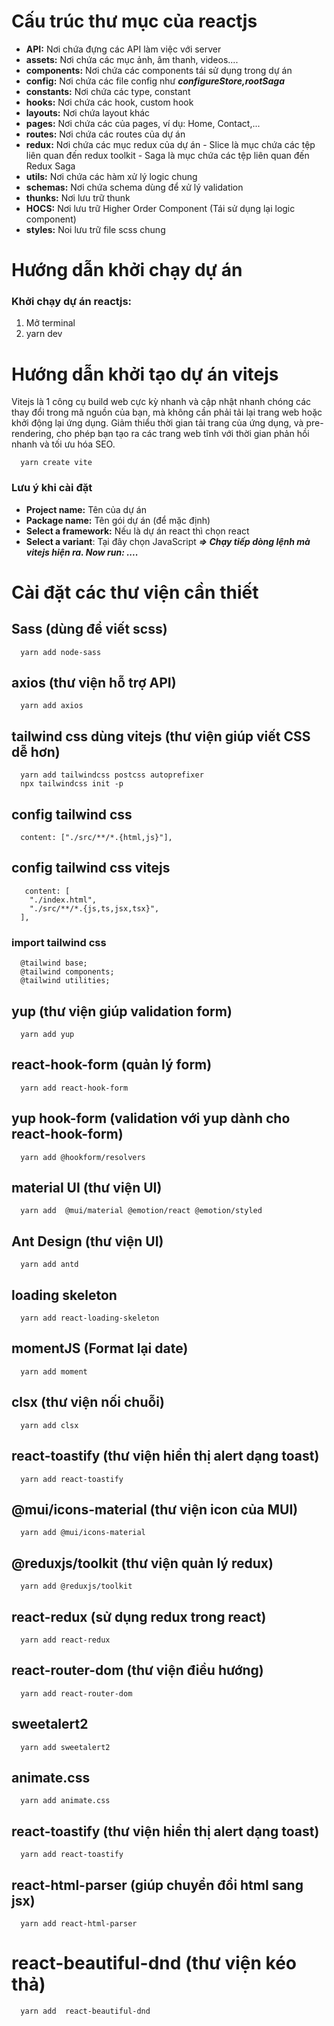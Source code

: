 # Cấu trúc thư mục của reactjs

- **API:** Nơi chứa đựng các API làm việc với server
- **assets:** Nơi chứa các mục ảnh, âm thanh, videos....
- **components:** Nơi chứa các components tái sử dụng trong dự án
- **config:** Nơi chứa các file config như **_configureStore,rootSaga_**
- **constants:** Nơi chứa các type, constant
- **hooks:** Nơi chứa các hook, custom hook
- **layouts:** Nơi chứa layout khác
- **pages:** Nơi chứa các của pages, ví dụ: Home, Contact,...
- **routes:** Nơi chứa các routes của dự án
- **redux:** Nơi chứa các mục redux của dự án - Slice là mục chứa các tệp liên quan đến redux toolkit - Saga là mục chứa các tệp liên quan đến Redux Saga
- **utils:** Nơi chứa các hàm xử lý logic chung
- **schemas:** Nơi chứa schema dùng để xử lý validation
- **thunks:** Nơi lưu trữ thunk
- **HOCS:** Nơi lưu trữ Higher Order Component (Tái sử dụng lại logic component)
- **styles:** Noi lưu trữ file scss chung

# Hướng dẫn khởi chạy dự án

### Khởi chạy dự án reactjs:

1. Mở terminal
2. yarn dev

# Hướng dẫn khởi tạo dự án vitejs

Vitejs là 1 công cụ build web cực kỳ nhanh và cập nhật nhanh chóng các thay đổi trong mã nguồn của bạn, mà không cần phải tải lại trang web hoặc khởi động lại ứng dụng. Giảm thiểu thời gian tải trang của ứng dụng, và pre-rendering, cho phép bạn tạo ra các trang web tĩnh với thời gian phản hồi nhanh và tối ưu hóa SEO.

```
  yarn create vite
```

### Lưu ý khi cài đặt

- **Project name:** Tên của dự án
- **Package name:** Tên gói dự án (để mặc định)
- **Select a framework:** Nếu là dự án react thì chọn react
- **Select a variant**: Tại đây chọn JavaScript
  **_=> Chạy tiếp dòng lệnh mà vitejs hiện ra. Now run: ...._**

# Cài đặt các thư viện cần thiết

## Sass (dùng để viết scss)

```
  yarn add node-sass
```

## axios (thư viện hỗ trợ API)

```
  yarn add axios
```

## tailwind css dùng vitejs (thư viện giúp viết CSS dễ hơn)

```
  yarn add tailwindcss postcss autoprefixer
  npx tailwindcss init -p
```

## config tailwind css

```
  content: ["./src/**/*.{html,js}"],
```

## config tailwind css vitejs

```
   content: [
    "./index.html",
    "./src/**/*.{js,ts,jsx,tsx}",
  ],
```

### import tailwind css

```
  @tailwind base;
  @tailwind components;
  @tailwind utilities;
```

## yup (thư viện giúp validation form)

```
  yarn add yup
```

## react-hook-form (quản lý form)

```
  yarn add react-hook-form
```

## yup hook-form (validation với yup dành cho react-hook-form)

```
  yarn add @hookform/resolvers
```

## material UI (thư viện UI)

```
  yarn add  @mui/material @emotion/react @emotion/styled
```

## Ant Design (thư viện UI)

```
  yarn add antd
```

## loading skeleton

```
  yarn add react-loading-skeleton
```

## momentJS (Format lại date)

```
  yarn add moment
```

## clsx (thư viện nối chuỗi)

```
  yarn add clsx
```

## react-toastify (thư viện hiển thị alert dạng toast)

```
  yarn add react-toastify
```

## @mui/icons-material (thư viện icon của MUI)

```
  yarn add @mui/icons-material
```

## @reduxjs/toolkit (thư viện quản lý redux)

```
  yarn add @reduxjs/toolkit
```

## react-redux (sử dụng redux trong react)

```
  yarn add react-redux
```

## react-router-dom (thư viện điều hướng)

```
  yarn add react-router-dom
```

## sweetalert2

```
  yarn add sweetalert2
```

## animate.css

```
  yarn add animate.css
```

## react-toastify (thư viện hiển thị alert dạng toast)

```
  yarn add react-toastify
```

## react-html-parser (giúp chuyển đổi html sang jsx)

```
  yarn add react-html-parser
```

# react-beautiful-dnd (thư viện kéo thả)

```
  yarn add  react-beautiful-dnd 
```
